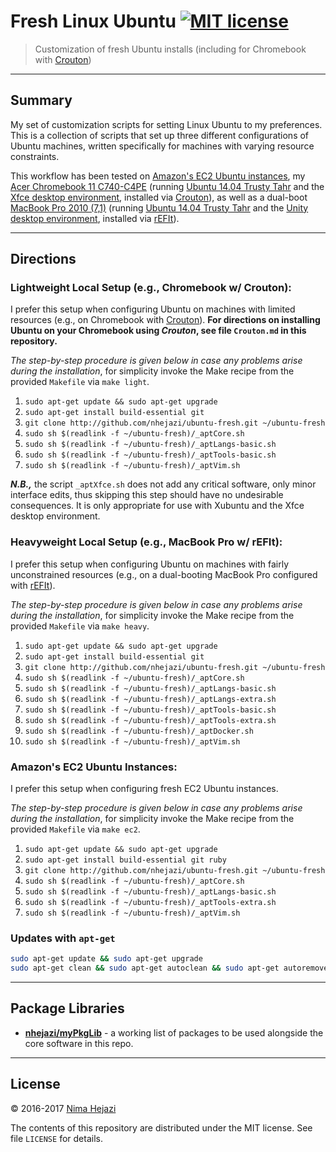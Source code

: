 # Fresh Linux Ubuntu [![MIT license](http://img.shields.io/badge/license-MIT-brightgreen.svg)](http://opensource.org/licenses/MIT)

> Customization of fresh Ubuntu installs (including for Chromebook with
[Crouton](https://github.com/dnschneid/crouton))

---

## Summary

My set of customization scripts for setting Linux Ubuntu to my preferences. This
is a collection of scripts that set up three different configurations of Ubuntu
machines, written specifically for machines with varying resource constraints.

This workflow has been tested on [Amazon's EC2 Ubuntu
instances](https://aws.amazon.com/marketplace/pp/B00JV9JBDS), my [Acer
Chromebook 11 C740-C4PE](http://www.acer.com/ac/en/US/content/model/NX.EF2AA.002)
(running [Ubuntu 14.04 Trusty Tahr](http://releases.ubuntu.com/14.04/) and
the [Xfce desktop environment](http://www.xfce.org/), installed via
[Crouton](https://github.com/dnschneid/crouton)), as well as a dual-boot
[MacBook Pro 2010 (7,1)](https://support.apple.com/kb/sp583?locale=en_US)
(running [Ubuntu 14.04 Trusty Tahr](http://releases.ubuntu.com/14.04/) and the
[Unity desktop environment](https://unity.ubuntu.com/),
installed via [rEFIt](http://refit.sourceforge.net/)).

---

## Directions

### Lightweight Local Setup (e.g., Chromebook w/ Crouton):
I prefer this setup when configuring Ubuntu on machines with limited resources
(e.g., on Chromebook with [Crouton](https://github.com/dnschneid/crouton)).
__For directions on installing Ubuntu on your Chromebook using _Crouton_, see
file `Crouton.md` in this repository.__

_The step-by-step procedure is given below in case any problems arise during the
installation_, for simplicity invoke the Make recipe from the provided
`Makefile` via `make light`.

1. `sudo apt-get update && sudo apt-get upgrade`
2. `sudo apt-get install build-essential git`
3. `git clone http://github.com/nhejazi/ubuntu-fresh.git ~/ubuntu-fresh`
4. `sudo sh $(readlink -f ~/ubuntu-fresh)/_aptCore.sh`
5. `sudo sh $(readlink -f ~/ubuntu-fresh)/_aptLangs-basic.sh`
6. `sudo sh $(readlink -f ~/ubuntu-fresh)/_aptTools-basic.sh`
7. `sudo sh $(readlink -f ~/ubuntu-fresh)/_aptVim.sh`

**_N.B.,_** the script `_aptXfce.sh` does not add any critical software, only
minor interface edits, thus skipping this step should have no undesirable
consequences. It is only appropriate for use with Xubuntu and the Xfce desktop
environment.


### Heavyweight Local Setup (e.g., MacBook Pro w/ rEFIt):
I prefer this setup when configuring Ubuntu on machines with fairly
unconstrained resources (e.g., on a dual-booting MacBook Pro configured with
[rEFIt](http://refit.sourceforge.net/)).

_The step-by-step procedure is given below in case any problems arise during the
installation_, for simplicity invoke the Make recipe from the provided
`Makefile` via `make heavy`.

1. `sudo apt-get update && sudo apt-get upgrade`
2. `sudo apt-get install build-essential git`
3. `git clone http://github.com/nhejazi/ubuntu-fresh.git ~/ubuntu-fresh`
4. `sudo sh $(readlink -f ~/ubuntu-fresh)/_aptCore.sh`
5. `sudo sh $(readlink -f ~/ubuntu-fresh)/_aptLangs-basic.sh`
6. `sudo sh $(readlink -f ~/ubuntu-fresh)/_aptLangs-extra.sh`
7. `sudo sh $(readlink -f ~/ubuntu-fresh)/_aptTools-basic.sh`
8. `sudo sh $(readlink -f ~/ubuntu-fresh)/_aptTools-extra.sh`
9. `sudo sh $(readlink -f ~/ubuntu-fresh)/_aptDocker.sh`
10. `sudo sh $(readlink -f ~/ubuntu-fresh)/_aptVim.sh`


### Amazon's EC2 Ubuntu Instances:
I prefer this setup when configuring fresh EC2 Ubuntu instances.

_The step-by-step procedure is given below in case any problems arise during the
installation_, for simplicity invoke the Make recipe from the provided
`Makefile` via `make ec2`.

1. `sudo apt-get update && sudo apt-get upgrade`
2. `sudo apt-get install build-essential git ruby`
3. `git clone http://github.com/nhejazi/ubuntu-fresh.git ~/ubuntu-fresh`
4. `sudo sh $(readlink -f ~/ubuntu-fresh)/_aptCore.sh`
5. `sudo sh $(readlink -f ~/ubuntu-fresh)/_aptLangs-basic.sh`
6. `sudo sh $(readlink -f ~/ubuntu-fresh)/_aptTools-extra.sh`
7. `sudo sh $(readlink -f ~/ubuntu-fresh)/_aptVim.sh`


### Updates with `apt-get`
```bash
sudo apt-get update && sudo apt-get upgrade
sudo apt-get clean && sudo apt-get autoclean && sudo apt-get autoremove
```

---

## Package Libraries

* __[nhejazi/myPkgLib](https://github.com/nhejazi/myPkgLib)__ - a working list
    of packages to be used alongside the core software in this repo.

---

## License

&copy; 2016-2017 [Nima Hejazi](http://nimahejazi.org)

The contents of this repository are distributed under the MIT license. See file
`LICENSE` for details.

